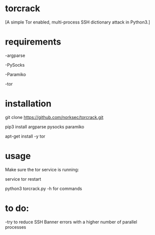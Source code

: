 # torcrack

[A simple Tor enabled, multi-process SSH dictionary attack in Python3.]

# requirements

-argparse

-PySocks

-Paramiko

-tor

# installation

git clone https://github.com/norksec/torcrack.git

pip3 install argparse pysocks paramiko

apt-get install -y tor

# usage

Make sure the tor service is running:

service tor restart

python3 torcrack.py -h for commands

# to do:

-try to reduce SSH Banner errors with a higher number of parallel processes
